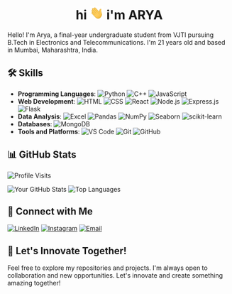 


<h1 align="Center">hi <img src="https://raw.githubusercontent.com/ABSphreak/ABSphreak/master/gifs/Hi.gif" height ="30 px"/> i'm ARYA</h1>

Hello! I'm Arya, a final-year undergraduate student from VJTI pursuing B.Tech in Electronics and Telecommunications. I'm 21 years old and based in Mumbai, Maharashtra, India.





## 🛠️ Skills

- **Programming Languages**: ![Python](https://img.shields.io/badge/-Python-3776AB?style=flat&logo=python&logoColor=white) ![C++](https://img.shields.io/badge/-C++-00599C?style=flat&logo=c%2B%2B&logoColor=white) ![JavaScript](https://img.shields.io/badge/-JavaScript-F7DF1E?style=flat&logo=javascript&logoColor=black)
- **Web Development**: ![HTML](https://img.shields.io/badge/-HTML-E34F26?style=flat&logo=html5&logoColor=white) ![CSS](https://img.shields.io/badge/-CSS-1572B6?style=flat&logo=css3&logoColor=white) ![React](https://img.shields.io/badge/-React-61DAFB?style=flat&logo=react&logoColor=black) ![Node.js](https://img.shields.io/badge/-Node.js-339933?style=flat&logo=node.js&logoColor=white) ![Express.js](https://img.shields.io/badge/-Express.js-000000?style=flat&logo=express&logoColor=white) ![Flask](https://img.shields.io/badge/-Flask-000000?style=flat&logo=flask&logoColor=white)
- **Data Analysis**: ![Excel](https://img.shields.io/badge/-Excel-217346?style=flat&logo=microsoft-excel&logoColor=white) ![Pandas](https://img.shields.io/badge/-Pandas-150458?style=flat&logo=pandas&logoColor=white) ![NumPy](https://img.shields.io/badge/-NumPy-013243?style=flat&logo=numpy&logoColor=white) ![Seaborn](https://img.shields.io/badge/-Seaborn-3776AB?style=flat&logo=seaborn&logoColor=white) ![scikit-learn](https://img.shields.io/badge/-scikit--learn-F7931E?style=flat&logo=scikit-learn&logoColor=white)
- **Databases**: ![MongoDB](https://img.shields.io/badge/-MongoDB-47A248?style=flat&logo=mongodb&logoColor=white)
- **Tools and Platforms**: ![VS Code](https://img.shields.io/badge/-VS%20Code-007ACC?style=flat&logo=visual-studio-code&logoColor=white) ![Git](https://img.shields.io/badge/-Git-F05032?style=flat&logo=git&logoColor=white) ![GitHub](https://img.shields.io/badge/-GitHub-181717?style=flat&logo=github&logoColor=white)




## 📊 GitHub Stats

![Profile Visits](https://komarev.com/ghpvc/?username=xoaryaa&theme=radical)

<!--<p><img align="center" src="https://github-readme-streak-stats.herokuapp.com/?user=xoaryaa&theme=dark" alt="xoaryaa" /></p>-->





![Your GitHub Stats](https://github-readme-stats.vercel.app/api?username=xoaryaa&show_icons=true&theme=radical)
![Top Languages](https://github-readme-stats.vercel.app/api/top-langs/?username=xoaryaa&layout=compact&theme=radical)

## 🔗 Connect with Me

[![LinkedIn](https://img.shields.io/badge/-LinkedIn-0077B5?style=flat&logo=linkedin&logoColor=white)](https://linkedin.com/in/arya-tayshete)
[![Instagram](https://img.shields.io/badge/-Instagram-E4405F?style=flat&logo=instagram&logoColor=white)](https://instagram.com/aryatayshete)
[![Email](https://img.shields.io/badge/-Email-D14836?style=flat&logo=gmail&logoColor=white)](mailto:arya.tayshete72@gmail.com)





## 🌟 Let's Innovate Together!

Feel free to explore my repositories and projects. I'm always open to collaboration and new opportunities. Let's innovate and create something amazing together!
